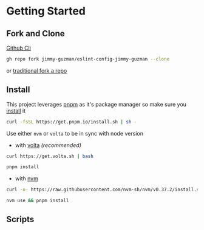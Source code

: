 # Getting Started

## Fork and Clone

[Github Cli](https://cli.github.com/manual/gh_repo_fork)

```bash
gh repo fork jimmy-guzman/eslint-config-jimmy-guzman --clone
```

or [traditional fork a repo](https://docs.github.com/en/github/getting-started-with-github/fork-a-repo)

## Install

This project leverages [pnpm](https://pnpm.io/motivation) as it's package manager so make sure you [install](https://pnpm.io/installation) it

```bash
curl -fsSL https://get.pnpm.io/install.sh | sh -
```

Use either `nvm` or `volta` to be in sync with node version

- with [volta](https://volta.sh/) _(recommended)_

```bash
curl https://get.volta.sh | bash
```

```bash
pnpm install
```

- with [nvm](https://github.com/nvm-sh/nvm)

```bash
curl -o- https://raw.githubusercontent.com/nvm-sh/nvm/v0.37.2/install.sh | bash
```

```bash
nvm use && pnpm install
```

## Scripts
